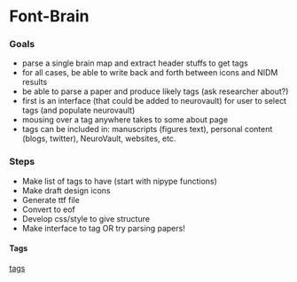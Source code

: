 # Font-Brain

### Goals

- parse a single brain map and extract header stuffs to get tags
- for all cases, be able to write back and forth between icons and NIDM results
- be able to parse a paper and produce likely tags (ask researcher about?)
- first is an interface (that could be added to neurovault) for user to select tags (and populate neurovault)
- mousing over a tag anywhere takes to some about page
- tags can be included in: manuscripts (figures text), personal content (blogs, twitter), NeuroVault, websites, etc.

### Steps
- Make list of tags to have (start with nipype functions)
- Make draft design icons
- Generate ttf file
- Convert to eof
- Develop css/style to give structure
- Make interface to tag OR try parsing papers!


#### Tags
[tags](nidm_tags.txt)
